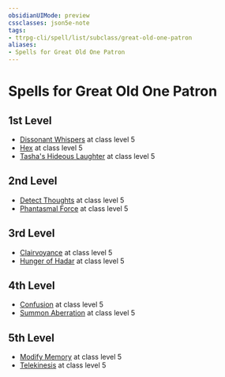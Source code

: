```yaml
---
obsidianUIMode: preview
cssclasses: json5e-note
tags:
- ttrpg-cli/spell/list/subclass/great-old-one-patron
aliases:
- Spells for Great Old One Patron
---
```

# Spells for Great Old One Patron

## 1st Level

- [Dissonant Whispers](Інструменти%20ДМ/CLI/spells/dissonant-whispers-xphb.md "XPHB") at class level 5
- [Hex](Інструменти%20ДМ/CLI/spells/hex-xphb.md "XPHB") at class level 5
- [Tasha's Hideous Laughter](Інструменти%20ДМ/CLI/spells/tashas-hideous-laughter-xphb.md "XPHB") at class level 5

## 2nd Level

- [Detect Thoughts](Інструменти%20ДМ/CLI/spells/detect-thoughts-xphb.md "XPHB") at class level 5
- [Phantasmal Force](Інструменти%20ДМ/CLI/spells/phantasmal-force-xphb.md "XPHB") at class level 5

## 3rd Level

- [Clairvoyance](Інструменти%20ДМ/CLI/spells/clairvoyance-xphb.md "XPHB") at class level 5
- [Hunger of Hadar](Інструменти%20ДМ/CLI/spells/hunger-of-hadar-xphb.md "XPHB") at class level 5

## 4th Level

- [Confusion](Інструменти%20ДМ/CLI/spells/confusion-xphb.md "XPHB") at class level 5
- [Summon Aberration](Інструменти%20ДМ/CLI/spells/summon-aberration-xphb.md "XPHB") at class level 5

## 5th Level

- [Modify Memory](Інструменти%20ДМ/CLI/spells/modify-memory-xphb.md "XPHB") at class level 5
- [Telekinesis](Інструменти%20ДМ/CLI/spells/telekinesis-xphb.md "XPHB") at class level 5